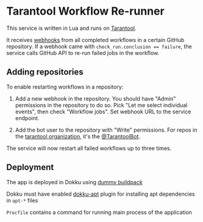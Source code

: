 # Tarantool Workflow Re-runner

This service is written in Lua and runs on [Tarantool](https://tarantool.io).

It receives [webhooks](https://docs.github.com/en/developers/webhooks-and-events/webhooks/webhook-events-and-payloads#check_run)
from all completed workflows in a certain GitHub repository.
If a webhook came with `check_run.conclusion == failure`, 
the service calls GitHub API to re-run failed jobs in the workflow.

## Adding repositories

To enable restarting workflows in a repository:

1. Add a new webhook in the repository.
   You should have "Admin" permissions in the repository to do so.
   Pick "Let me select individual events", then check "Workflow jobs".
   Set webhook URL to the service endpoint.
   
2. Add the bot user to the repository with "Write" permissions.
   For repos in the [tarantool organization](https://github.com/tarantool),
   it's the [@TarantoolBot](https://github.com/TarantoolBot).
   
The service will now restart all failed workflows up to three times.

## Deployment

The app is deployed in Dokku using [dummy buildpack](https://github.com/maximkulkin/heroku-buildpack-dummy)

Dokku must have enabled [dokku-apt](https://github.com/dokku-community/dokku-apt)
plugin for installing apt dependencies in `apt-*` files

`Procfile` contains a command for running main process of the application
